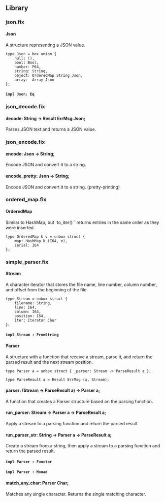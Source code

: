 
## Library
### json.fix
#### Json
A structure representing a JSON value.
```
type Json = box union {
    null: (),
    bool: Bool,
    number: F64,
    string: String,
    object: OrderedMap String Json,
    array:  Array Json
};
```
#### `impl Json: Eq`

### json_decode.fix
#### decode: String -> Result ErrMsg Json;
Parses JSON text and returns a JSON value.

### json_encode.fix
#### encode: Json -> String;
Encode JSON and convert it to a string.

#### encode_pretty: Json -> String;
Encode JSON and convert it to a string. (pretty-printing)

### ordered_map.fix
#### OrderedMap
Similar to HashMap, but `to_iter()`` returns entries in the same order as they were inserted.

```
type OrderedMap k v = unbox struct {
    map: HashMap k (I64, v),
    serial: I64
};
```

### simple_parser.fix
#### Stream
A character iterator that stores the file name, line number, column number, 
and offset from the beginning of the file.

```
type Stream = unbox struct {
    filename: String,
    line: I64,
    column: I64,
    position: I64,
    iter: Iterator Char
};
```
#### `impl Stream : FromString`

#### Parser
A structure with a function that receive a stream, parse it, and 
return the parsed result and the next stream position.

```
type Parser a = unbox struct { _parser: Stream -> ParseResult a };

type ParseResult a = Result ErrMsg (a, Stream);
```

#### parser: (Stream -> ParseResult a) -> Parser a;
A function that creates a Parser structure based on the parsing function.

#### run_parser: Stream -> Parser a -> ParseResult a;
Apply a stream to a parsing function and return the parsed result.

#### run_parser_str: String -> Parser a -> ParseResult a;
Create a stream from a string, then apply a stream to a parsing function and return the parsed result.

#### `impl Parser : Functor`

#### `impl Parser : Monad`

#### match_any_char: Parser Char;
Matches any single character. Returns the single matching character.

